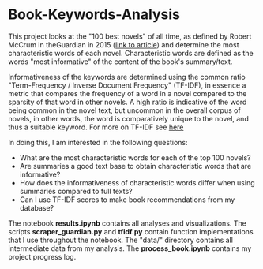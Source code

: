 # Book-Keywords-Analysis

This project looks at the "100 best novels" of all time, as defined by Robert McCrum in theGuardian in 2015 ([link to article](https://www.theguardian.com/books/2015/aug/17/the-100-best-novels-written-in-english-the-full-list)) and determine the most characteristic words of each novel. Characteristic words are defined as the words "most informative" of the content of the book's summary/text. 

Informativeness of the keywords are determined using the common ratio "Term-Frequency / Inverse Document Frequency" (TF-IDF), in essence a metric that compares the frequency of a word in a novel compared to the sparsity of that word in other novels. A high ratio is indicative of the word being common in the novel text, but uncommon in the overall corpus of novels, in other words, the word is comparatively unique to the novel, and thus a suitable keyword. For more on TF-IDF see [here](https://www.geeksforgeeks.org/understanding-tf-idf-term-frequency-inverse-document-frequency/)

In doing this, I am interested in the following questions:
- What are the most characteristic words for each of the top 100 novels?
- Are summaries a good text base to obtain characteristic words that are informative?
- How does the informativeness of characteristic words differ when using summaries compared to full texts?
- Can I use TF-IDF scores to make book recommendations from my database?

The notebook **results.ipynb** contains all analyses and visualizations. The scripts **scraper_guardian.py** and **tfidf.py** contain function implementations that I use throughout the notebook. The "data/" directory contains all intermediate data from my analysis. The **process_book.ipynb** contains my project progress log. 
